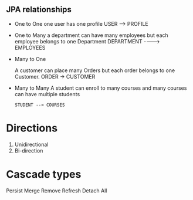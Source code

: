 ## JPA relationships

*   One to One
        one user has one profile 
        USER --> PROFILE


*   One to Many 
        a department can have many employees but each employee belongs to one Department 
        DEPARTMENT ----> EMPLOYEES


* Many to One 

   A customer can place many Orders but each order belongs to one Customer. 
    ORDER -> CUSTOMER


*   Many to Many
A student can enroll to many courses and many courses can have multiple students 

        STUDENT --> COURSES


# Directions
1. Unidirectional 
2. Bi-direction 


# Cascade types 
Persist 
Merge 
Remove 
Refresh 
Detach 
All